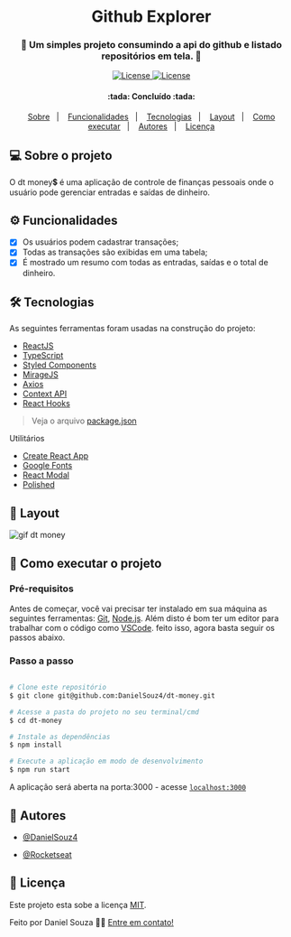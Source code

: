 <h1 align="center" title="dt money">
    Github Explorer
</h1>

<h3 align="center">
    🌱 Um simples projeto consumindo a api do github e listado repositórios em tela. 🚀
</h3>

<p align="center">
  <a href="https://github.com/DanielSouz4/dt-money/blob/880aaa08efed337cded8b2dbf8ac232d02f89f08/LICENSE" title="acessar licença">
    <img  src="https://img.shields.io/static/v1?label=license&message=MIT&color=33cc95&labelColor=5429cc" alt="License"> 
  </a>
  
  <a href="https://www.linkedin.com/in/danielsouzadev/" title="acessar linkedin do autor">
    <img  src="https://img.shields.io/static/v1?label=feito por&message=Daniel Souza&color=33cc95&labelColor=5429cc" alt="License">   
 </a>
</p>


<h4 align="center"> 
	:tada: Concluído :tada:
</h4>

<p align="center">
 <a href="#-sobre-o-projeto">Sobre</a>&nbsp;&nbsp;&nbsp;|&nbsp;&nbsp;&nbsp;
 <a href="#-funcionalidades">Funcionalidades</a>&nbsp;&nbsp;&nbsp;|&nbsp;&nbsp;&nbsp;
 <a href="#-tecnologias">Tecnologias</a>&nbsp;&nbsp;&nbsp;|&nbsp;&nbsp;&nbsp;
 <a href="#-layout">Layout</a>&nbsp;&nbsp;&nbsp;|&nbsp;&nbsp;&nbsp;
 <a href="#-como-executar-o-projeto">Como executar</a>&nbsp;&nbsp;&nbsp;|&nbsp;&nbsp;&nbsp;
 <a href="#-autores">Autores</a>&nbsp;&nbsp;&nbsp;|&nbsp;&nbsp;&nbsp;
 <a href="#-licença">Licença</a>
</p>

## 💻 Sobre o projeto

O dt money:heavy_dollar_sign: é uma aplicação de controle de finanças pessoais onde o usuário pode gerenciar entradas e saídas de dinheiro.

## ⚙️ Funcionalidades

- [x] Os usuários podem cadastrar transações;
- [x] Todas as transações são exibidas em uma tabela;
- [x] É mostrado um resumo com todas as entradas, saídas e o total de dinheiro.

## 🛠 Tecnologias

As seguintes ferramentas foram usadas na construção do projeto:

- [ReactJS](https://pt-br.reactjs.org/docs/getting-started.html)
- [TypeScript](https://www.typescriptlang.org/)
- [Styled Components](https://styled-components.com/)
- [MirageJS](https://miragejs.com/)
- [Axios](https://github.com/axios/axios)
- [Context API](#)
- [React Hooks](#)

> Veja o arquivo [package.json](https://github.com/DanielSouz4/dt-money/blob/0508643803398b6f0856fe23a9bc201817dda711/package.json)

Utilitários

- [Create React App](https://create-react-app.dev/)
- [Google Fonts](https://fonts.google.com/)
- [React Modal](https://github.com/reactjs/react-modal)
- [Polished](https://github.com/styled-components/polished)

## 🎨 Layout

<img alt="gif dt money" src="src/assets/Screencast 2021-10-24 14_26_54.gif">

## 🚀 Como executar o projeto

### Pré-requisitos

Antes de começar, você vai precisar ter instalado em sua máquina as seguintes ferramentas:
[Git](https://git-scm.com), [Node.js](https://nodejs.org/en/).
Além disto é bom ter um editor para trabalhar com o código como [VSCode](https://code.visualstudio.com/). feito isso, agora basta seguir os passos abaixo.

### Passo a passo

```bash

# Clone este repositório
$ git clone git@github.com:DanielSouz4/dt-money.git

# Acesse a pasta do projeto no seu terminal/cmd
$ cd dt-money

# Instale as dependências
$ npm install

# Execute a aplicação em modo de desenvolvimento
$ npm run start

```

A aplicação será aberta na porta:3000 - acesse [`localhost:3000`](http://localhost:3000)

## 🦸 Autores

- [@DanielSouz4](https://github.com/DanielSouz4)

- [@Rocketseat](https://github.com/Rocketseat)

## 📝 Licença

Este projeto esta sobe a licença [MIT](https://github.com/DanielSouz4/dt-money/blob/880aaa08efed337cded8b2dbf8ac232d02f89f08/LICENSE).

Feito por Daniel Souza 👋🏽 [Entre em contato!](https://www.linkedin.com/in/danielsouzadev/)
